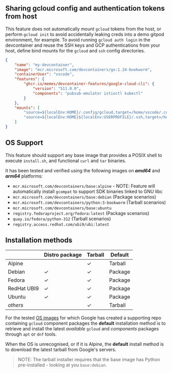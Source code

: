 <!-- markdownlint-disable MD041 -->
## Sharing gcloud config and authentication tokens from host

This feature does not automatically mount `gcloud` tokens from the host, or perform `gcloud init` to avoid accidentally
leaking creds into a demo gitpod environment, for example. To avoid running `gcloud auth login` in the devcontainer and
reuse the SSH keys and GCP authentications from your host, define bind mounts for the `gcloud` and `ssh` config
directories.

```json
{
    "name": "my-devcontainer",
    "image": "mcr.microsoft.com/devcontainers/go:1.24-bookworm",
    "containerUser": "vscode",
    "features": {
        "ghcr.io/memes/devcontainer-features/google-cloud-cli": {
            "version": "511.0.0",
            "components": "pubsub-emulator istioctl kubectl"
        }
    },
    "mounts": [
        "source=${localEnv:HOME}/.config/gcloud,target=/home/vscode/.config/gcloud,type=bind",
        "source=${localEnv:HOME}${localEnv:USERPROFILE}/.ssh,target=/home/vscode/.ssh,type=bind,readonly"
    ]
}
```

## OS Support

This feature should support any base image that provides a POSIX shell to execute `install.sh`, and functional `curl`
and `tar` binaries.

It has been tested and verified using the following images on ***amd64*** and ***arm64*** platforms:

* `mcr.microsoft.com/devcontainers/base:alpine` - NOTE: Feature will automatically install `gcompat` to support SDK
  binaries linked to GNU libc
* `mcr.microsoft.com/devcontainers/base:debian` (Package scenarios)
* `mcr.microsoft.com/devcontainers/python:3-bookworm` (Tarball scenarios)
* `mcr.microsoft.com/devcontainers/base:ubuntu`
* `registry.fedoraproject.org/fedora:latest` (Package scenarios)
* `quay.io/fedora/python-312` (Tarball scenarios)
* `registry.access.redhat.com/ubi9/ubi:latest`

## Installation methods

| |Distro package|Tarball|Default|
|-|----|--------------|-------|
|Alpine| | &check; | Tarball |
|Debian| &check; | &check; | Package |
|Fedora| &check; | &check; | Package |
|RedHat UBI9| &check; | &check; | Package |
|Ubuntu| &check; | &check; | Package |
|*others*| | &check; | Tarball |

For the tested [OS images](#os-support) for which Google has created a supporting repo containing `gcloud` component
packages the **default** installation method is to retrieve and install the latest *available* `gcloud` and *components*
packages through `apt` or `dnf` tools.

When the OS is unrecognised, or if it is Alpine, the **default** install method is to download the latest tarball from
Google's servers.

> NOTE: The tarball installer requires that the base image has Python pre-installed - looking at you `base:debian`.
